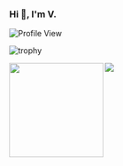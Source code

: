 ### Hi 👋, I'm V.
![Profile View](https://komarev.com/ghpvc/?username=Youknow2509&style=flat-square)

![trophy](https://github-profile-trophy.vercel.app/?username=ryo-ma&theme=onedark)

<div>
  <img height="170" align="left" src="https://github-readme-stats.vercel.app/api?username=Youknow2509&count_private=true&include_all_commits=true" />
  <img src="https://github-readme-stats.vercel.app/api/top-langs/?username=Youknow2509&layout=compact" />
</div>
<!--
**Youknow2509/Youknow2509** is a ✨ _special_ ✨ repository because its `README.md` (this file) appears on your GitHub profile.

Here are some ideas to get you started:

- 🔭 I’m currently working on ...
- 🌱 I’m currently learning ...
- 👯 I’m looking to collaborate on ...
- 🤔 I’m looking for help with ...
- 💬 Ask me about ...
- 📫 How to reach me: ...
- 😄 Pronouns: ...
- ⚡ Fun fact: ...
-->
